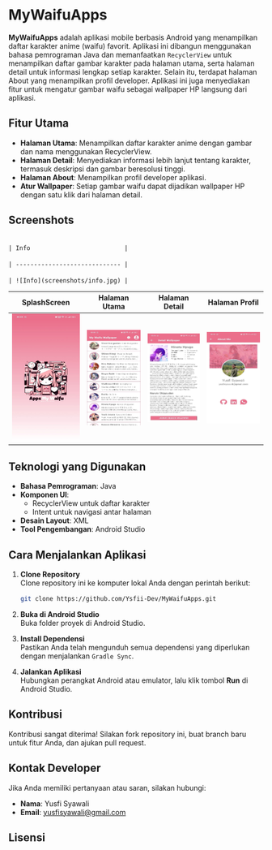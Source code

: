 # MyWaifuApps

**MyWaifuApps** adalah aplikasi mobile berbasis Android yang menampilkan daftar karakter anime (waifu) favorit. Aplikasi ini dibangun menggunakan bahasa pemrograman Java dan memanfaatkan `RecyclerView` untuk menampilkan daftar gambar karakter pada halaman utama, serta halaman detail untuk informasi lengkap setiap karakter. Selain itu, terdapat halaman About yang menampilkan profil developer.
Aplikasi ini juga menyediakan fitur untuk mengatur gambar waifu sebagai wallpaper HP langsung dari aplikasi.

## Fitur Utama

- **Halaman Utama**: Menampilkan daftar karakter anime dengan gambar dan nama menggunakan RecyclerView.
- **Halaman Detail**: Menyediakan informasi lebih lanjut tentang karakter, termasuk deskripsi dan gambar beresolusi tinggi.
- **Halaman About**: Menampilkan profil developer aplikasi.
- **Atur Wallpaper**: Setiap gambar waifu dapat dijadikan wallpaper HP dengan satu klik dari halaman detail.

## Screenshots

                                                                                    | Info                          |
                                                                                    | ----------------------------- |
                                                                                    | ![Info](screenshots/info.jpg) |

| SplashScreen                                    | Halaman Utama                                   | Halaman Detail                                    | Halaman Profil                                   |
| ----------------------------------------------- | ----------------------------------------------- | ------------------------------------------------- | ------------------------------------------------ |
| ![Tampilan SplasScreen](screenshots/splash.jpg) | ![Halaman Utama](screenshots/halaman_utama.jpg) | ![Halaman Detail](screenshots/halaman_detail.jpg) | ![Halaman About](screenshots/halaman_profil.jpg) |

## Teknologi yang Digunakan

- **Bahasa Pemrograman**: Java
- **Komponen UI**:
  - RecyclerView untuk daftar karakter
  - Intent untuk navigasi antar halaman
- **Desain Layout**: XML
- **Tool Pengembangan**: Android Studio

## Cara Menjalankan Aplikasi

1. **Clone Repository**  
   Clone repository ini ke komputer lokal Anda dengan perintah berikut:

   ```bash
   git clone https://github.com/Ysfii-Dev/MyWaifuApps.git
   ```

2. **Buka di Android Studio**  
   Buka folder proyek di Android Studio.

3. **Install Dependensi**  
   Pastikan Anda telah mengunduh semua dependensi yang diperlukan dengan menjalankan `Gradle Sync`.

4. **Jalankan Aplikasi**  
   Hubungkan perangkat Android atau emulator, lalu klik tombol **Run** di Android Studio.

## Kontribusi

Kontribusi sangat diterima! Silakan fork repository ini, buat branch baru untuk fitur Anda, dan ajukan pull request.

## Kontak Developer

Jika Anda memiliki pertanyaan atau saran, silakan hubungi:

- **Nama**: Yusfi Syawali
- **Email**: yusfisyawali@gmail.com

## Lisensi
